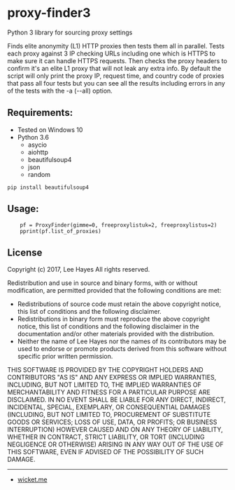 # proxy-finder3
Python 3 library for sourcing proxy settings

Finds elite anonymity (L1) HTTP proxies then tests them all in parallel. Tests each proxy against 3 IP checking URLs including one which is HTTPS to make sure it can handle HTTPS requests. Then checks the proxy headers to confirm it's an elite L1 proxy that will not leak any extra info. By default the script will only print the proxy IP, request time, and country code of proxies that pass all four tests but you can see all the results including errors in any of the tests with the -a (--all) option. 

Requirements:
------
* Tested on Windows 10
* Python 3.6
  * asycio
  * aiohttp
  * beautifulsoup4
  * json
  * random

```
pip install beautifulsoup4
```

Usage:
------
```
    pf = ProxyFinder(gimme=0, freeproxylistuk=2, freeproxylistus=2)
    pprint(pf.list_of_proxies)
```



License
-------

Copyright (c) 2017, Lee Hayes
All rights reserved.

Redistribution and use in source and binary forms, with or without
modification, are permitted provided that the following conditions are met:
* Redistributions of source code must retain the above copyright notice, this list of conditions and the following disclaimer.
* Redistributions in binary form must reproduce the above copyright notice, this list of conditions and the following disclaimer in the documentation and/or other materials provided with the distribution.
* Neither the name of Lee Hayes nor the names of its contributors may be used to endorse or promote products derived from this software without specific prior written permission.

THIS SOFTWARE IS PROVIDED BY THE COPYRIGHT HOLDERS AND CONTRIBUTORS "AS IS" AND
ANY EXPRESS OR IMPLIED WARRANTIES, INCLUDING, BUT NOT LIMITED TO, THE IMPLIED
WARRANTIES OF MERCHANTABILITY AND FITNESS FOR A PARTICULAR PURPOSE ARE
DISCLAIMED. IN NO EVENT SHALL <COPYRIGHT HOLDER> BE LIABLE FOR ANY
DIRECT, INDIRECT, INCIDENTAL, SPECIAL, EXEMPLARY, OR CONSEQUENTIAL DAMAGES
(INCLUDING, BUT NOT LIMITED TO, PROCUREMENT OF SUBSTITUTE GOODS OR SERVICES;
LOSS OF USE, DATA, OR PROFITS; OR BUSINESS INTERRUPTION) HOWEVER CAUSED AND
ON ANY THEORY OF LIABILITY, WHETHER IN CONTRACT, STRICT LIABILITY, OR TORT
(INCLUDING NEGLIGENCE OR OTHERWISE) ARISING IN ANY WAY OUT OF THE USE OF THIS
SOFTWARE, EVEN IF ADVISED OF THE POSSIBILITY OF SUCH DAMAGE.


***
* [wicket.me](http://wicket.me)
